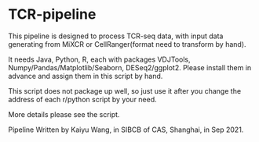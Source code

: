 # TCR-pipeline
This pipeline is designed to process TCR-seq data, with input data generating from MiXCR or CellRanger(format need to transform by hand).

It needs Java, Python, R, each with packages VDJTools, Numpy/Pandas/Matplotlib/Seaborn, DESeq2/ggplot2. Please install them in advance and assign them in this script by hand.

This script does not package up well, so just use it after you change the address of each r/python script by your need.

More details please see the script.

Pipeline Written by Kaiyu Wang, in SIBCB of CAS, Shanghai, in Sep 2021.
